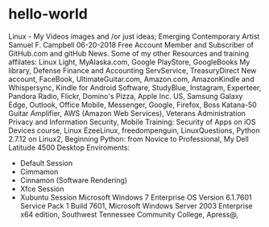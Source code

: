 # hello-world
Linux - My Videos images and /or just ideas; Emerging Contemporary Artist Samuel F. Campbell 06-20-2018
Free Account Member and Subscriber of GitHub.com and gitHub News. Some of my other Resources and training affilates: Linux Light, MyAlaska.com, Google PlayStore, GoogleBooks My library, Defense Finance and Accounting ServService, TreasuryDirect New account, FaceBook, UltimateGuitar.com, Amazon.com, AmazonKindle and Whispersync, Kindle for Android Software, StudyBlue, Instagram, Experteer, Pandora Radio, Flickr, Domino's Pizza, Apple Inc. US, Samsung Galaxy Edge, Outlook, Office Mobile, Messenger, Google, Firefox, Boss Katana-50 Guitar Amplifier, AWS (Amazon Web Services),  Veterans Administration Privacy and Information Security, Mobile Training: Security of Apps on iOS Devices course, Linux EzeeLinux, freedompenguin, LinuxQuestions, Python 2.7.12 on Linux2, Beginning Python: from Novice to Professional, 
My Dell Latitude 4500 Desktop Enviroments:
* Default Session
* Cimmamon
* Cinnamon (Software Rendering)
* Xfce Session 
* Xubuntu Session
Microsoft Windows 7 Enterprise OS Version 6.1.7601 Service Pack 1 Build 7601, Microsoft Windows Server 2003 Enterprise x64 edition,
Southwest Tennessee Community College, Apress@, 
